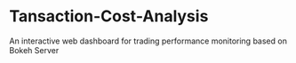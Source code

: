 # Tansaction-Cost-Analysis
An interactive web dashboard for trading performance monitoring based on Bokeh Server
